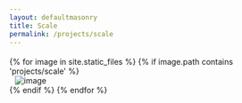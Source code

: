 ```yaml
---
layout: defaultmasonry
title: Scale
permalink: /projects/scale
---
```

  <div id="index-banner">
  	<div class="col s12" style="padding-bottom:1%;"></div>
    <div class="container">
        <div class="grid">
        <div class="grid-sizer"></div>
		{% for image in site.static_files %}
		    {% if image.path contains 'projects/scale' %}
              <div class="grid-item"  style="padding-left: 10px; padding-right: 10px;">
              <div class="card">
                <div class="card-image">
		       			 <img src="{{ site.baseurl }}{{ image.path }}" alt="image"  class="responsive-img" />
		          </div>
		        </div>
		    </div>
		    {% endif %}
		{% endfor %}
        </div>
      </div>
    </div>

 
